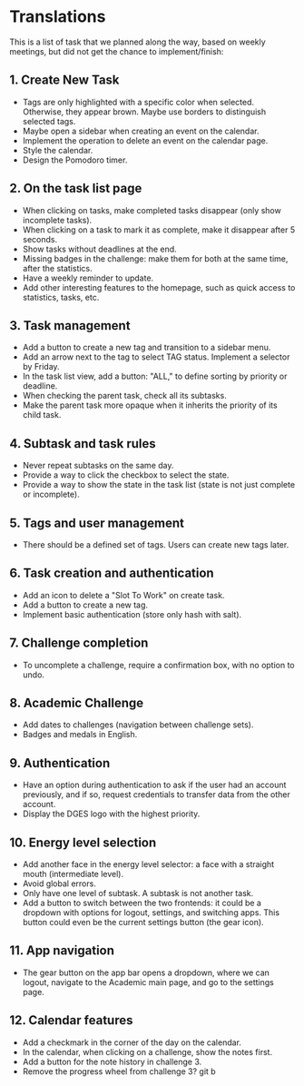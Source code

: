 # Translations

This is a list of task that we planned along the way, based on weekly meetings, but did not get the chance to implement/finish:

## 1. Create New Task  

- Tags are only highlighted with a specific color when selected. Otherwise, they appear brown. Maybe use borders to distinguish selected tags.  
- Maybe open a sidebar when creating an event on the calendar.  
- Implement the operation to delete an event on the calendar page.  
- Style the calendar.  
- Design the Pomodoro timer.

## 2. On the task list page

- When clicking on tasks, make completed tasks disappear (only show incomplete tasks).  
- When clicking on a task to mark it as complete, make it disappear after 5 seconds.  
- Show tasks without deadlines at the end.  
- Missing badges in the challenge: make them for both at the same time, after the statistics.  
- Have a weekly reminder to update.  
- Add other interesting features to the homepage, such as quick access to statistics, tasks, etc.

## 3. Task management

- Add a button to create a new tag and transition to a sidebar menu.  
- Add an arrow next to the tag to select TAG status. Implement a selector by Friday.  
- In the task list view, add a button: "ALL," to define sorting by priority or deadline.  
- When checking the parent task, check all its subtasks.  
- Make the parent task more opaque when it inherits the priority of its child task.

## 4. Subtask and task rules

- Never repeat subtasks on the same day.  
- Provide a way to click the checkbox to select the state.  
- Provide a way to show the state in the task list (state is not just complete or incomplete).

## 5. Tags and user management

- There should be a defined set of tags. Users can create new tags later.

## 6. Task creation and authentication

- Add an icon to delete a "Slot To Work" on create task.  
- Add a button to create a new tag.  
- Implement basic authentication (store only hash with salt).

## 7. Challenge completion

- To uncomplete a challenge, require a confirmation box, with no option to undo.

## 8. Academic Challenge 

- Add dates to challenges (navigation between challenge sets).  
- Badges and medals in English.

## 9. Authentication

- Have an option during authentication to ask if the user had an account previously, and if so, request credentials to transfer data from the other account.  
- Display the DGES logo with the highest priority.

## 10. Energy level selection

- Add another face in the energy level selector: a face with a straight mouth (intermediate level).  
- Avoid global errors.  
- Only have one level of subtask. A subtask is not another task.  
- Add a button to switch between the two frontends: it could be a dropdown with options for logout, settings, and switching apps. This button could even be the current settings button (the gear icon).

## 11. App navigation

- The gear button on the app bar opens a dropdown, where we can logout, navigate to the Academic main page, and go to the settings page.

## 12. Calendar features

- Add a checkmark in the corner of the day on the calendar.  
- In the calendar, when clicking on a challenge, show the notes first.  
- Add a button for the note history in challenge 3.  
- Remove the progress wheel from challenge 3?
git b